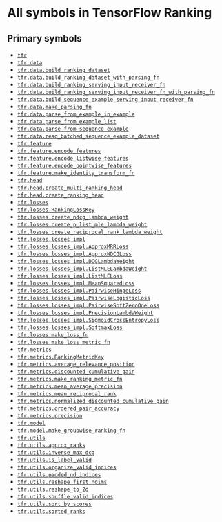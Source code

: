 # All symbols in TensorFlow Ranking

## Primary symbols

*   <a href="./tfr.md"><code>tfr</code></a>
*   <a href="./tfr/data.md"><code>tfr.data</code></a>
*   <a href="./tfr/data/build_ranking_dataset.md"><code>tfr.data.build_ranking_dataset</code></a>
*   <a href="./tfr/data/build_ranking_dataset_with_parsing_fn.md"><code>tfr.data.build_ranking_dataset_with_parsing_fn</code></a>
*   <a href="./tfr/data/build_ranking_serving_input_receiver_fn.md"><code>tfr.data.build_ranking_serving_input_receiver_fn</code></a>
*   <a href="./tfr/data/build_ranking_serving_input_receiver_fn_with_parsing_fn.md"><code>tfr.data.build_ranking_serving_input_receiver_fn_with_parsing_fn</code></a>
*   <a href="./tfr/data/build_sequence_example_serving_input_receiver_fn.md"><code>tfr.data.build_sequence_example_serving_input_receiver_fn</code></a>
*   <a href="./tfr/data/make_parsing_fn.md"><code>tfr.data.make_parsing_fn</code></a>
*   <a href="./tfr/data/parse_from_example_in_example.md"><code>tfr.data.parse_from_example_in_example</code></a>
*   <a href="./tfr/data/parse_from_example_list.md"><code>tfr.data.parse_from_example_list</code></a>
*   <a href="./tfr/data/parse_from_sequence_example.md"><code>tfr.data.parse_from_sequence_example</code></a>
*   <a href="./tfr/data/read_batched_sequence_example_dataset.md"><code>tfr.data.read_batched_sequence_example_dataset</code></a>
*   <a href="./tfr/feature.md"><code>tfr.feature</code></a>
*   <a href="./tfr/feature/encode_features.md"><code>tfr.feature.encode_features</code></a>
*   <a href="./tfr/feature/encode_listwise_features.md"><code>tfr.feature.encode_listwise_features</code></a>
*   <a href="./tfr/feature/encode_pointwise_features.md"><code>tfr.feature.encode_pointwise_features</code></a>
*   <a href="./tfr/feature/make_identity_transform_fn.md"><code>tfr.feature.make_identity_transform_fn</code></a>
*   <a href="./tfr/head.md"><code>tfr.head</code></a>
*   <a href="./tfr/head/create_multi_ranking_head.md"><code>tfr.head.create_multi_ranking_head</code></a>
*   <a href="./tfr/head/create_ranking_head.md"><code>tfr.head.create_ranking_head</code></a>
*   <a href="./tfr/losses.md"><code>tfr.losses</code></a>
*   <a href="./tfr/losses/RankingLossKey.md"><code>tfr.losses.RankingLossKey</code></a>
*   <a href="./tfr/losses/create_ndcg_lambda_weight.md"><code>tfr.losses.create_ndcg_lambda_weight</code></a>
*   <a href="./tfr/losses/create_p_list_mle_lambda_weight.md"><code>tfr.losses.create_p_list_mle_lambda_weight</code></a>
*   <a href="./tfr/losses/create_reciprocal_rank_lambda_weight.md"><code>tfr.losses.create_reciprocal_rank_lambda_weight</code></a>
*   <a href="./tfr/losses/losses_impl.md"><code>tfr.losses.losses_impl</code></a>
*   <a href="./tfr/losses/losses_impl/ApproxMRRLoss.md"><code>tfr.losses.losses_impl.ApproxMRRLoss</code></a>
*   <a href="./tfr/losses/losses_impl/ApproxNDCGLoss.md"><code>tfr.losses.losses_impl.ApproxNDCGLoss</code></a>
*   <a href="./tfr/losses/losses_impl/DCGLambdaWeight.md"><code>tfr.losses.losses_impl.DCGLambdaWeight</code></a>
*   <a href="./tfr/losses/losses_impl/ListMLELambdaWeight.md"><code>tfr.losses.losses_impl.ListMLELambdaWeight</code></a>
*   <a href="./tfr/losses/losses_impl/ListMLELoss.md"><code>tfr.losses.losses_impl.ListMLELoss</code></a>
*   <a href="./tfr/losses/losses_impl/MeanSquaredLoss.md"><code>tfr.losses.losses_impl.MeanSquaredLoss</code></a>
*   <a href="./tfr/losses/losses_impl/PairwiseHingeLoss.md"><code>tfr.losses.losses_impl.PairwiseHingeLoss</code></a>
*   <a href="./tfr/losses/losses_impl/PairwiseLogisticLoss.md"><code>tfr.losses.losses_impl.PairwiseLogisticLoss</code></a>
*   <a href="./tfr/losses/losses_impl/PairwiseSoftZeroOneLoss.md"><code>tfr.losses.losses_impl.PairwiseSoftZeroOneLoss</code></a>
*   <a href="./tfr/losses/losses_impl/PrecisionLambdaWeight.md"><code>tfr.losses.losses_impl.PrecisionLambdaWeight</code></a>
*   <a href="./tfr/losses/losses_impl/SigmoidCrossEntropyLoss.md"><code>tfr.losses.losses_impl.SigmoidCrossEntropyLoss</code></a>
*   <a href="./tfr/losses/losses_impl/SoftmaxLoss.md"><code>tfr.losses.losses_impl.SoftmaxLoss</code></a>
*   <a href="./tfr/losses/make_loss_fn.md"><code>tfr.losses.make_loss_fn</code></a>
*   <a href="./tfr/losses/make_loss_metric_fn.md"><code>tfr.losses.make_loss_metric_fn</code></a>
*   <a href="./tfr/metrics.md"><code>tfr.metrics</code></a>
*   <a href="./tfr/metrics/RankingMetricKey.md"><code>tfr.metrics.RankingMetricKey</code></a>
*   <a href="./tfr/metrics/average_relevance_position.md"><code>tfr.metrics.average_relevance_position</code></a>
*   <a href="./tfr/metrics/discounted_cumulative_gain.md"><code>tfr.metrics.discounted_cumulative_gain</code></a>
*   <a href="./tfr/metrics/make_ranking_metric_fn.md"><code>tfr.metrics.make_ranking_metric_fn</code></a>
*   <a href="./tfr/metrics/mean_average_precision.md"><code>tfr.metrics.mean_average_precision</code></a>
*   <a href="./tfr/metrics/mean_reciprocal_rank.md"><code>tfr.metrics.mean_reciprocal_rank</code></a>
*   <a href="./tfr/metrics/normalized_discounted_cumulative_gain.md"><code>tfr.metrics.normalized_discounted_cumulative_gain</code></a>
*   <a href="./tfr/metrics/ordered_pair_accuracy.md"><code>tfr.metrics.ordered_pair_accuracy</code></a>
*   <a href="./tfr/metrics/precision.md"><code>tfr.metrics.precision</code></a>
*   <a href="./tfr/model.md"><code>tfr.model</code></a>
*   <a href="./tfr/model/make_groupwise_ranking_fn.md"><code>tfr.model.make_groupwise_ranking_fn</code></a>
*   <a href="./tfr/utils.md"><code>tfr.utils</code></a>
*   <a href="./tfr/utils/approx_ranks.md"><code>tfr.utils.approx_ranks</code></a>
*   <a href="./tfr/utils/inverse_max_dcg.md"><code>tfr.utils.inverse_max_dcg</code></a>
*   <a href="./tfr/utils/is_label_valid.md"><code>tfr.utils.is_label_valid</code></a>
*   <a href="./tfr/utils/organize_valid_indices.md"><code>tfr.utils.organize_valid_indices</code></a>
*   <a href="./tfr/utils/padded_nd_indices.md"><code>tfr.utils.padded_nd_indices</code></a>
*   <a href="./tfr/utils/reshape_first_ndims.md"><code>tfr.utils.reshape_first_ndims</code></a>
*   <a href="./tfr/utils/reshape_to_2d.md"><code>tfr.utils.reshape_to_2d</code></a>
*   <a href="./tfr/utils/shuffle_valid_indices.md"><code>tfr.utils.shuffle_valid_indices</code></a>
*   <a href="./tfr/utils/sort_by_scores.md"><code>tfr.utils.sort_by_scores</code></a>
*   <a href="./tfr/utils/sorted_ranks.md"><code>tfr.utils.sorted_ranks</code></a>
